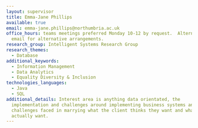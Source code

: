 ```yaml
---
layout: supervisor
title: Emma-Jane Phillips
available: true
email: emma-jane.phillips@northumbria.ac.uk
office_hours: teams meetings preferred Monday 10-12 by request.  Alternatively
  email for alternative arrangements.
research_group: Intelligent Systems Research Group
research_themes:
  - Database
additional_keywords:
  - Information Management
  - Data Analytics
  - Equality Diversity & Inclusion
technologies_languages:
  - Java
  - SQL
additional_details: Interest area is anything data orientated, the
  implementation and challenges around implementing business systems and the
  challenges faced in marrying what the client thinks they want and what they
  actually want.
---
```

